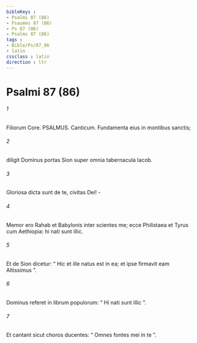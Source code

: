 ```yaml
---
bibleKeys : 
- Psalmi 87 (86)
- Psaumes 87 (86)
- Ps 87 (86)
- Psalms 87 (86)
tags : 
- Bible/Ps/87_86
- latin
cssclass : latin
direction : ltr
---
```


# Psalmi 87 (86)

###### 1
Filiorum Core. PSALMUS. Canticum. Fundamenta eius in montibus sanctis;
###### 2
diligit Dominus portas Sion super omnia tabernacula Iacob.
###### 3
Gloriosa dicta sunt de te, civitas Dei! -
###### 4
Memor ero Rahab et Babylonis inter scientes me; ecce Philistaea et Tyrus cum Aethiopia: hi nati sunt illic.
###### 5
Et de Sion dicetur: “ Hic et ille natus est in ea; et ipse firmavit eam Altissimus ”.
###### 6
Dominus referet in librum populorum: “ Hi nati sunt illic ”.
###### 7
Et cantant sicut choros ducentes: “ Omnes fontes mei in te ”.
